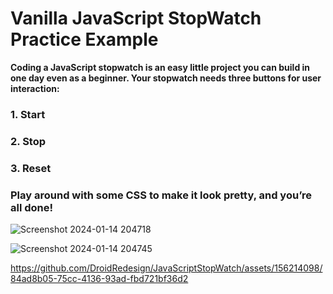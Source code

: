 # Vanilla JavaScript StopWatch Practice Example

**Coding a JavaScript stopwatch is an easy little project you can build in one day even as a beginner. Your stopwatch needs three buttons for user interaction:**

### 1. Start
### 2. Stop
### 3. Reset

### Play around with some CSS to make it look pretty, and you’re all done!

![Screenshot 2024-01-14 204718](https://github.com/DroidRedesign/JavaScriptStopWatch/assets/156214098/9f656d0e-65ee-441f-8b9e-5fa0a2f06dba)


![Screenshot 2024-01-14 204745](https://github.com/DroidRedesign/JavaScriptStopWatch/assets/156214098/cba9ee00-3aa3-4d45-9736-3742d22cce73)


https://github.com/DroidRedesign/JavaScriptStopWatch/assets/156214098/84ad8b05-75cc-4136-93ad-fbd721bf36d2
